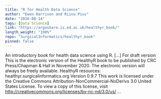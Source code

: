 ```yaml
---
title: "R for Health Data Science"
author: "Ewen Harrison and Riinu Pius"
date: "2020-08-14"
tags: [Data Science]
link: "https://argoshare.is.ed.ac.uk/healthyr_book/"
length_weight: "100%"
repo: "SurgicalInformatics/healthyr_book"
pinned: false
---
```


An introductory book for health data science using R. [...] For draft version This is the electronic version of the HealthyR book to be published by CRC Press/Chapman & Hall in November 2020.
The electronic version will always be freely available. HealthyR resources: healthyr.surgicalinformatics.org Version 0.9.7 This work is licensed under the Creative Commons Attribution-NonCommercial-NoDerivs 3.0 United States License. To view a copy of this license, visit http://creativecommons.org/licenses/by-nc-nd/3.0/us/ ...

